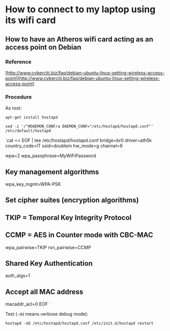 # How to connect to my laptop using its wifi card

## How to have an Atheros wifi card acting as an access point on Debian

### Reference

[http://www.cyberciti.biz/faq/debian-ubuntu-linux-setting-wireless-access-point](<http://www.cyberciti.biz/faq/debian-ubuntu-linux-setting-wireless-access-point>)

### Procedure

As root:

`apt-get install hostapd`

`sed -i '/^#DAEMON_CONF/a DAEMON_CONF="/etc/hostapd/hostapd.conf"' /etc/default/hostapd`

`cat << EOF | tee /etc/hostapd/hostapd.conf
bridge=br0
driver=ath5k
country_code=IT
ssid=doublem
hw_mode=g
channel=6

wpa=2
wpa_passphrase=MyWiFiPassword
## Key management algorithms ##
wpa_key_mgmt=WPA-PSK 
## Set cipher suites (encryption algorithms) ##
## TKIP = Temporal Key Integrity Protocol
## CCMP = AES in Counter mode with CBC-MAC
wpa_pairwise=TKIP
rsn_pairwise=CCMP
## Shared Key Authentication ##
auth_algs=1
## Accept all MAC address ###
macaddr_acl=0
EOF
`

Test (`-dd` means verbose debug mode):

`hostapd -dd /etc/hostapd/hostapd.conf
/etc/init.d/hostapd restart
`
